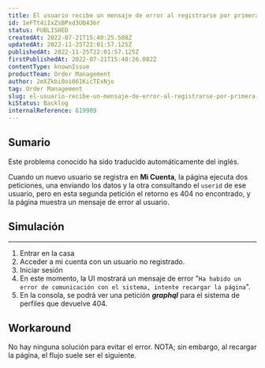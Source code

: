 ```yaml
---
title: El usuario recibe un mensaje de error al registrarse por primera vez en Mi cuenta
id: 1eFTt4iIxZsBPxd3UQ436r
status: PUBLISHED
createdAt: 2022-07-21T15:40:25.508Z
updatedAt: 2022-11-25T22:01:57.125Z
publishedAt: 2022-11-25T22:01:57.125Z
firstPublishedAt: 2022-07-21T15:40:26.082Z
contentType: knownIssue
productTeam: Order Management
author: 2mXZkbi0oi061KicTExNjo
tag: Order Management
slug: el-usuario-recibe-un-mensaje-de-error-al-registrarse-por-primera-vez-en-mi-cuenta
kiStatus: Backlog
internalReference: 619909
---
```


## Sumario

<div class="alert alert-info">
  <p>Este problema conocido ha sido traducido automáticamente del inglés.</p>
</div>


Cuando un nuevo usuario se registra en **Mi Cuenta**, la página ejecuta dos peticiones, una enviando los datos y la otra consultando el `userid` de ese usuario, pero en esta segunda petición el retorno es 404 no encontrado, y la página muestra un mensaje de error al usuario.



## Simulación


** **

1. Entrar en la casa
2. Acceder a mi cuenta con un usuario no registrado.
3. Iniciar sesión
4. En este momento, la UI mostrará un mensaje de error "`Ha habido un error de comunicación con el sistema, intente recargar la página`".
5. En la consola, se podrá ver una petición _**graphql**_ para el sistema de perfiles que devuelve 404.



## Workaround


No hay ninguna solución para evitar el error.
NOTA; sin embargo, al recargar la página, el flujo suele ser el siguiente.

